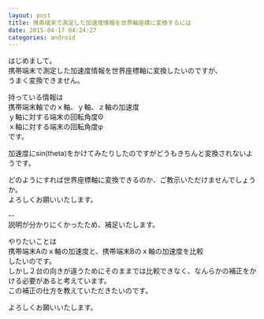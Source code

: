 ```yaml
---
layout: post
title: 携帯端末で測定した加速度情報を世界軸座標に変換するには
date: 2015-04-17 04:24:27
categories: android
---
```

<!-- {% raw %} -->
<p>はじめまして。<br>
携帯端末で測定した加速度情報を世界座標軸に変換したいのですが、<br>
うまく変換できません。</p>

<p>持っている情報は<br>
携帯端末軸でのｘ軸、ｙ軸、ｚ軸の加速度<br>
ｙ軸に対する端末の回転角度Θ<br>
ｘ軸に対する端末の回転角度φ<br>
です。</p>

<p>加速度にsin(theta)をかけてみたりしたのですがどうもきちんと変換されないようです。</p>

<p>どのようにすれば世界座標軸に変換できるのか、ご教示いただけませんでしょうか。<br>
よろしくお願いいたします。</p>

<p>--<br>
説明が分かりにくかったため、補足いたします。</p>

<p>やりたいことは<br>
携帯端末Aのｘ軸の加速度と、携帯端末Bのｘ軸の加速度を比較<br>
したいのです。<br>
しかし２台の向きが違うためにそのままでは比較できなく、なんらかの補正をかける必要があると考えています。<br>
この補正の仕方を教えていただきたいのです。</p>

<p>よろしくお願いいたします。</p>
<!-- {% endraw %} -->
